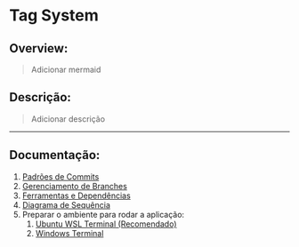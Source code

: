 # **Tag System**

## Overview:

> Adicionar mermaid

## Descrição:

> Adicionar descrição

----

## Documentação:

1. [Padrões de Commits](docs/commit-patterns.md)  
2. [Gerenciamento de Branches](/docs/branch-management.md)
3. [Ferramentas e Dependências](/docs/tools-and-dependencies.md)
4. [Diagrama de Sequência](/docs/sequence-diagram.md)
5. Preparar o ambiente para rodar a aplicação:  
    1. [Ubuntu WSL Terminal (Recomendado)](/docs/application-environment/ubuntu.md)
    2. [Windows Terminal](/docs/application-environment/windows.md)